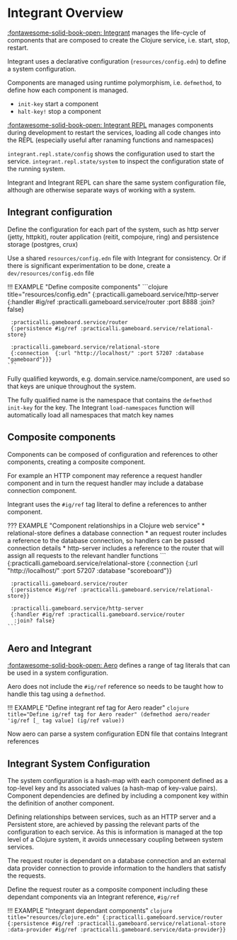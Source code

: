 # Integrant Overview

[:fontawesome-solid-book-open: Integrant](integrant-system.md) manages the life-cycle of components that are composed to create the Clojure service, i.e. start, stop, restart.

Integrant uses a declarative configuration (`resources/config.edn`) to define a system configuration.

Components are managed using runtime polymorphism, i.e. `defmethod`, to define how each component is managed.

- `init-key` start a component
- `halt-key!` stop a component


[:fontawesome-solid-book-open: Integrant REPL](integrant-repl.md) manages components during development to restart the services, loading all code changes into the REPL (especially useful after ranaming functions and namespaces)

`integrant.repl.state/config` shows the configuration used to start the service.  `integrant.repl.state/system` to inspect the configuration state of the running system.


Integrant and Integrant REPL can share the same system configuration file, although are otherwise separate ways of working with a system.


## Integrant configuration

Define the configuration for each part of the system, such as http server (jetty, httpkit), router application (reitit, compojure, ring) and persistence storage (postgres, crux)

Use a shared `resources/config.edn` file with Integrant for consistency.  Or if there is significant experimentation to be done, create a `dev/resources/config.edn` file

!!! EXAMPLE "Define composite components"
    ```clojure title="resources/config.edn"
    {:practicalli.gameboard.service/http-server
     {:handler #ig/ref :practicalli.gameboard.service/router
      :port  8888
      :join? false}

     :practicalli.gameboard.service/router
     {:persistence #ig/ref :practicalli.gameboard.service/relational-store}

     :practicalli.gameboard.service/relational-store
     {:connection  {:url "http://localhost/" :port 57207 :database "gameboard"}}}
    ```

Fully qualified keywords, e.g. domain.service.name/component, are used so that keys are unique throughout the system.

The fully qualified name is the namespace that contains the `defmethod init-key` for the key.  The Integrant `load-namespaces` function will automatically load all namespaces that match key names


## Composite components

Components can be composed of configuration and references to other components, creating a composite component.

For example an HTTP component may reference a request handler component and in turn the request handler may include a database connection component.

Integrant uses the `#ig/ref` tag literal to define a references to anther component.


??? EXAMPLE "Component relationships in a Clojure web service"
    * relational-store defines a database connection
    * an request router includes a reference to the database connection, so handlers can be passed connection details
    * http-server includes a reference to the router that will assign all requests to the relevant handler functions
    ```
    {:practicalli.gameboard.service/relational-store
     {:connection {:url "http://localhost/" :port 57207 :database "scoreboard"}}

     :practicalli.gameboard.service/router
     {:persistence #ig/ref :practicalli.gameboard.service/relational-store}}

     :practicalli.gameboard.service/http-server
     {:handler #ig/ref :practicalli.gameboard.service/router
      :join? false}
    ```


## Aero and Integrant

[:fontawesome-solid-book-open: Aero](/clojure-web-services/service-repl-workflow/aero/) defines a range of tag literals that can be used in a system configuration.

Aero does not include the `#ig/ref` reference so needs to be taught how to handle this tag using a `defmethod`.

!!! EXAMPLE "Define integrant ref tag for Aero reader"
    ```clojure title="Define ig/ref tag for Aero reader"
    (defmethod aero/reader 'ig/ref
      [_ tag value]
      (ig/ref value))
    ```

Now aero can parse a system configuration EDN file that contains Integrant references


## Integrant System Configuration

The system configuration is a hash-map with each component defined as a top-level key and its associated values (a hash-map of key-value pairs). Component dependencies are defined by including a component key within the definition of another component.

Defining relationships between services, such as an HTTP server and a Persistent store, are achieved by passing the relevant parts of the configuration to each service.  As this is information is managed at the top level of a Clojure system, it avoids unnecessary coupling between system services.

The request router is dependant on a database connection and an external data provider connection to provide information to the handlers that satisfy the requests.

Define the request router as a composite component including these dependant components via an Integrant reference, `#ig/ref`

!!! EXAMPLE "Integrant dependant components"
    ```clojure title="resources/clojure.edn"
     {:practicalli.gameboard.service/router
      {:persistence #ig/ref :practicalli.gameboard.service/relational-store
       :data-provider #ig/ref :practicalli.gameboard.service/data-provider}}
    ```
